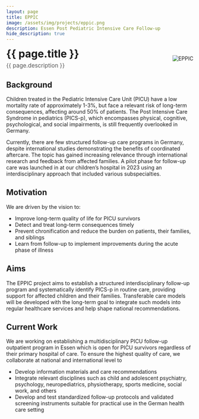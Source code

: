 ```yaml
---
layout: page
title: EPPIC
image: /assets/img/projects/eppic.png
description: Essen Post Pediatric Intensive Care Follow-up
hide_description: true
---
```

<style>
/* Container for header and image */
.header-container {
display: flex;
justify-content: space-between;
align-items: center;
margin-bottom: 20px;
}
/* Style for the corner image */
.corner-image {
max-width: 200px;
max-height: 150px;
object-fit: contain;
}
/* Override default header margins */
.header-container h1 {
margin: 0;
}
/* Style for the title container */
.title-container {
display: flex;
flex-direction: column;
align-items: flex-start;
}
/* Style for the description subtitle */
.description-subtitle {
color: #555;
font-weight: 400;
margin-top: 5px;
margin-bottom: 0;
font-size: 1.1em;
}
/* Hide the default page title - we'll add our own in the flex container */
.page-title {
display: none;
}
</style>
<!-- Custom header with image aligned to title -->
<div class="header-container">
  <div class="title-container">
    <h1>{{ page.title }}</h1>
    <h3 class="description-subtitle">{{ page.description }}</h3>
  </div>
  <img src="{{ '/assets/img/projects/eppic.png' | relative_url }}" alt="EPPIC" class="corner-image">
</div>


## Background
Children treated in the Pediatric Intensive Care Unit (PICU) have a low mortality rate of approximately 1-3%, but face a relevant risk of long-term consequences, affecting around 50% of patients. The Post Intensive Care Syndrome in pediatrics (PICS-p), which encompasses physical, cognitive, psychological, and social impairments, is still frequently overlooked in Germany.

Currently, there are few structured follow-up care programs in Germany, despite international studies demonstrating the benefits of coordinated aftercare. The topic has gained increasing relevance through international research and feedback from affected families. A pilot phase for follow-up care was launched in at our children’s hospital in 2023 using an interdisciplinary approach that included various subspecialties.

## Motivation
We are driven by the vision to:
- Improve long-term quality of life for PICU survivors
- Detect and treat long-term consequences timely
- Prevent chronification and reduce the burden on patients, their families, and siblings
- Learn from follow-up to implement improvements during the acute phase of illness

## Aims
The EPPIC project aims to establish a structured interdisciplinary follow-up program and systematically identify PICS-p in routine care, providing support for affected children and their families. Transferable care models will be developed with the long-term goal to integrate such models into regular healthcare services and help shape national recommendations.

## Current Work
We are working on establishing a multidisciplinary PICU follow-up outpatient program in Essen which is open for PICU survivors regardless of their primary hospital of care. To ensure the highest quality of care, we collaborate at national and international level to
- Develop information materials and care recommendations 
- Integrate relevant disciplines such as child and adolescent psychiatry, psychology, neuropediatrics, physiotherapy, sports medicine, social work, and others
- Develop and test standardized follow-up protocols and validated screening instruments suitable for practical use in the German health care setting

